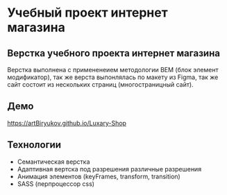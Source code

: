 # Учебный проект интернет магазина

## Верстка учебного проекта интернет магазина

Верстка выполнена с примененеием методологии BEM (блок элемент модификатор), так же верста выпонлялась по макету из Figma,
так же сайт состоит из нескольких страниц (многостраницный сайт).

## Демо
https://artBiryukov.github.io/Luxary-Shop

## Технологии
<ul>
  <li>Семантическая верстка</li>
  <li>Адаптивная вертска под разрешения различные разрешения</li>
  <li>Анимация элементов (keyFrames, transform, transition)</li>
  <li>SASS (перпроцессор css)</li>
</ul>

